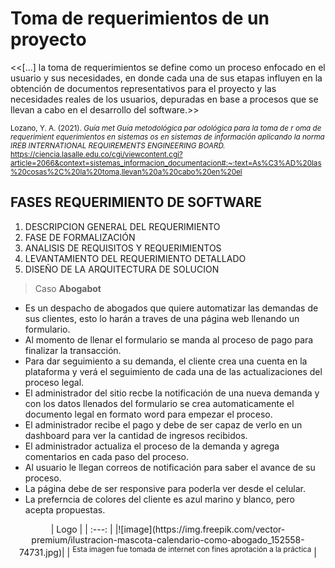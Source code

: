# Toma de requerimientos de un proyecto

<<[...] la toma de requerimientos se define como un proceso enfocado en el usuario y sus necesidades, en donde cada una de sus etapas influyen en la obtención de documentos representativos para el proyecto y las necesidades reales de los usuarios, depuradas en base a procesos que se llevan a cabo en el desarrollo del software.>>

<sup>Lozano, Y. A. (2021). *Guía met Guía metodológica par odológica para la toma de r oma de requerimient equerimientos en sistemas os en sistemas de información aplicando la norma IREB INTERNATIONAL REQUIREMENTS ENGINEERING BOARD.* https://ciencia.lasalle.edu.co/cgi/viewcontent.cgi?article=2066&context=sistemas_informacion_documentacion#:~:text=As%C3%AD%20las%20cosas%2C%20la%20toma,llevan%20a%20cabo%20en%20el</sup>
## FASES REQUERIMIENTO DE SOFTWARE

1.  DESCRIPCION GENERAL DEL REQUERIMIENTO
3.  FASE DE FORMALIZACIÓN
4.  ANALISIS DE REQUISITOS Y REQUERIMIENTOS
5.  LEVANTAMIENTO DEL REQUERIMIENTO DETALLADO
6.  DISEÑO DE LA ARQUITECTURA DE SOLUCION

> Caso **Abogabot**

*   Es un despacho de abogados que quiere automatizar las demandas de sus clientes, esto lo harán a traves de una página web llenando un formulario.
*   Al momento de llenar el formulario se manda al proceso de pago para finalizar la transacción.
*   Para dar seguimiento a su demanda, el cliente crea una cuenta en la plataforma y verá el seguimiento de cada una de las actualizaciones del proceso legal.
*   El administrador del sitio recbe la notificación de una nueva demanda y con los datos llenados del formulario se crea automaticamente el documento legal en formato word para empezar el proceso.
*   El administrador recibe el pago y debe de ser capaz de verlo en un dashboard para ver la cantidad de ingresos recibidos.
*   El administrador actualiza el proceso de la demanda y agrega comentarios en cada paso del proceso.
*   Al usuario le llegan correos de notificación para saber el avance de su proceso.
*   La página debe de ser responsive para poderla ver desde el celular.
*   La preferncia de colores del cliente es azul marino y blanco, pero acepta propuestas.

<center> |  Logo |
| :---: |
|![image](https://img.freepik.com/vector-premium/ilustracion-mascota-calendario-como-abogado_152558-74731.jpg)|
|  <sup>Esta imagen fue tomada de internet con fines aprotación a la práctica</sup> |</center>

